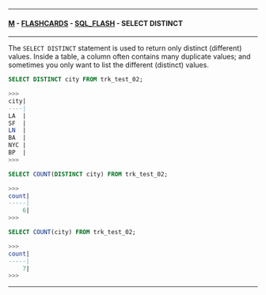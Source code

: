 
---

#### [M](https://github.com/ttltrk/TTT/blob/master/menu.md) - [FLASHCARDS](https://github.com/ttltrk/TTT/tree/master/FLASHCARDS/FLASHCARDS.md) - [SQL_FLASH](https://github.com/ttltrk/TTT/tree/master/FLASHCARDS/SQL_FLASH/SQL_FLASH.md) - SELECT DISTINCT

---

The ```SELECT DISTINCT``` statement is used to return only distinct (different) values. Inside a table, a column often contains many duplicate values; and sometimes you only want to list the different (distinct) values.

```sql
SELECT DISTINCT city FROM trk_test_02;

>>>
city|
----|
LA  |
SF  |
LN  |
BA  |
NYC |
BP  |
>>>
```

```sql
SELECT COUNT(DISTINCT city) FROM trk_test_02;

>>>
count|
-----|
    6|
>>>
```

```sql
SELECT COUNT(city) FROM trk_test_02;

>>>
count|
-----|
    7|
>>>
```

---
